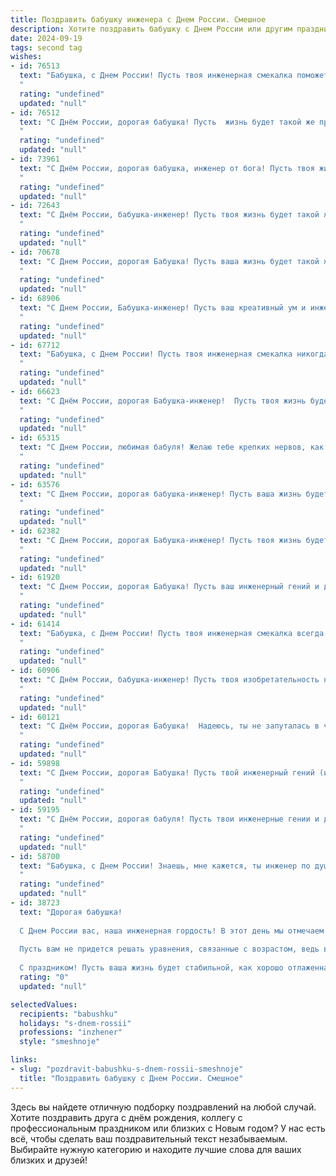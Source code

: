 ```yaml
---
title: Поздравить бабушку инженера с Днем России. Смешное
description: Хотите поздравить бабушку с Днем России или другим праздником? Наш ИИ создаст незабываемое поздравление, а вы обязательно выделитесь среди других.  
date: 2024-09-19
tags: second tag
wishes:
- id: 76513
  text: "Бабушка, с Днем России! Пусть твоя инженерная смекалка поможет тебе построить самый уютный и крепкий дом в этой огромной стране! 😜🎉
  "
  rating: "undefined"
  updated: "null"
- id: 76512
  text: "С Днём России, дорогая бабушка! Пусть  жизнь будет такой же прочной и надежной, как конструкции, которые ты, будучи инженером, проектировала, и такой же яркой и праздничной, как фейерверк, запускаемый в честь праздника!
  "
  rating: "undefined"
  updated: "null"
- id: 73961
  text: "С Днём России, дорогая бабушка, инженер от бога! Пусть твоя жизнь будет такой же стабильной и прочной, как конструкции, которые ты проектируешь, а каждый день будет полон изобретательских идей, как чертежи, которые ты создаешь!
  "
  rating: "undefined"
  updated: "null"
- id: 72643
  text: "С Днём России, бабушка-инженер! Пусть твоя жизнь будет такой же стабильной и прочной, как фундамент твоего последнего шедевра, а проблемы решаются с той же легкостью, с которой ты проектируешь мосты! 😜
  "
  rating: "undefined"
  updated: "null"
- id: 70678
  text: "С Днем России, дорогая Бабушка! Пусть ваша жизнь будет такой же прочной и надежной, как мосты, которые вы проектировали в свое время. Да здравствует инженерная мысль, и пусть ваши внуки всегда будут гордиться вами! 🎉
  "
  rating: "undefined"
  updated: "null"
- id: 68906
  text: "С Днем России, Бабушка-инженер! Пусть ваш креативный ум и инженерные навыки продолжают строить не только мосты, но и крепкие семейные связи! 😉
  "
  rating: "undefined"
  updated: "null"
- id: 67712
  text: "Бабушка, с Днем России! Пусть твоя инженерная смекалка никогда не подводит, а жизнь будет полна позитивных моментов, как чертеж с идеальными линиями! 😄
  "
  rating: "undefined"
  updated: "null"
- id: 66623
  text: "С Днём России, дорогая Бабушка-инженер!  Пусть твоя жизнь будет такой же прочной и надёжной, как твои самые удачные конструкции, а  творчество  будет бить ключом, как  самый мощный гидроузел!
  "
  rating: "undefined"
  updated: "null"
- id: 65315
  text: "С Днем России, любимая бабуля! Желаю тебе крепких нервов, как фундамент от твоих инженерных шедевров, и чтобы все твои \"изобретения\" на кухне работали без сбоев! 🥳
  "
  rating: "undefined"
  updated: "null"
- id: 63576
  text: "С Днем России, дорогая бабушка-инженер! Пусть ваша жизнь будет такой же прочной и надежной, как ваши инженерные решения, а чувство юмора - таким же острым, как детали вашего любимого инструмента!
  "
  rating: "undefined"
  updated: "null"
- id: 62382
  text: "С Днем России, дорогая Бабушка-инженер! Пусть твоя жизнь будет полна таких же ярких идей, как твои инженерные решения, а проблемы решаются с такой же легкостью, как ты разбираешься в чертежах!
  "
  rating: "undefined"
  updated: "null"
- id: 61920
  text: "С Днем России, дорогая Бабушка! Пусть ваш инженерный гений и дальше приводит мир в порядок, хоть иногда и не по ГОСТу! 🥳😜
  "
  rating: "undefined"
  updated: "null"
- id: 61414
  text: "Бабушка, с Днем России! Пусть твоя инженерная смекалка всегда помогает тебе строить мосты не только из железобетона, но и из любви и взаимопонимания! 😉🎉
  "
  rating: "undefined"
  updated: "null"
- id: 60906
  text: "С Днём России, бабушка-инженер! Пусть твоя изобретательность не иссякнет, а новые идеи рождаются с такой же скоростью, как раньше крепили лампочки к люстре! 😊
  "
  rating: "undefined"
  updated: "null"
- id: 60121
  text: "С Днём России, дорогая Бабушка!  Надеюсь, ты не запуталась в чертежах, и твой праздничный торт не рухнул под собственной конструкцией, как та башня из кубиков, которую ты строила со мной в детстве! 😜
  "
  rating: "undefined"
  updated: "null"
- id: 59898
  text: "С Днем России, дорогая Бабушка! Пусть твой инженерный гений (и любовь к самодельным гаджетам) всегда будут в строю, а крепежные элементы твоих проектов никогда не подводили! 🎉
  "
  rating: "undefined"
  updated: "null"
- id: 59195
  text: "С Днём России, дорогая бабуля! Пусть твои инженерные гении и дальше строят крепкие мосты, даже если это мосты к вкусным пирогам!
  "
  rating: "undefined"
  updated: "null"
- id: 58700
  text: "Бабушка, с Днем России! Знаешь, мне кажется, ты инженер по душе - так умело ты все конструируешь и изобретаешь, будь то вкуснейшие пироги или уют в доме. Пусть твоя \"инженерная\" хитрость и изобретательность не иссякнут никогда, и Россия всегда будет тебе  родной и любимой! 😄
  "
  rating: "undefined"
  updated: "null"
- id: 38723
  text: "Дорогая бабушка!
  
  С Днем России вас, наша инженерная гордость! В этот день мы отмечаем не только нашу страну, но и вашу мудрость, которая, как лучший чертеж, всегда ведет нас по жизни.
  
  Пусть вам не придется решать уравнения, связанные с возрастом, ведь вы – самая молодая бабушка в нашем сердце! Желаем, чтобы ваши дни были такими же яркими, как ураган в вакуумной трубе, и чтобы хорошее настроение всегда уважало ваши чертежи!
  
  С праздником! Пусть ваша жизнь будет стабильной, как хорошо отлаженная машина, и веселой, как наш семейный сбор!"
  rating: "0"
  updated: "null"

selectedValues:
  recipients: "babushku"
  holidays: "s-dnem-rossii"
  professions: "inzhener"
  style: "smeshnoje"

links:
- slug: "pozdravit-babushku-s-dnem-rossii-smeshnoje"
  title: "Поздравить бабушку с Днем России. Смешное"
---
```


Здесь вы найдете отличную подборку поздравлений на любой случай. 
Хотите поздравить друга с днём рождения, коллегу с профессиональным праздником или близких с Новым годом? У нас есть всё, чтобы сделать ваш поздравительный текст незабываемым. Выбирайте нужную категорию и находите лучшие слова для ваших близких и друзей!
